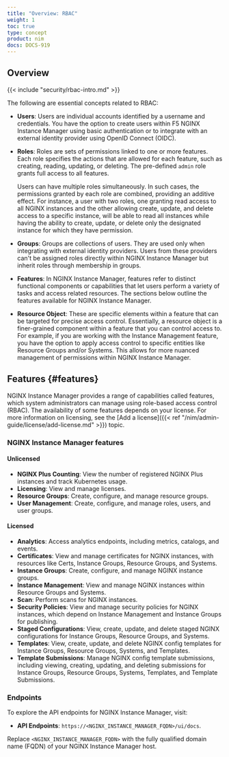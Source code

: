 ```yaml
---
title: "Overview: RBAC"
weight: 1
toc: true
type: concept
product: nim
docs: DOCS-919
---
```


## Overview

{{< include "security/rbac-intro.md" >}}

The following are essential concepts related to RBAC:

- **Users**: Users are individual accounts identified by a username and credentials. You have the option to create users within F5 NGINX Instance Manager using basic authentication or to integrate with an external identity provider using OpenID Connect (OIDC).
- **Roles**: Roles are sets of permissions linked to one or more features. Each role specifies the actions that are allowed for each feature, such as creating, reading, updating, or deleting. The pre-defined `admin` role grants full access to all features.

   Users can have multiple roles simultaneously. In such cases, the permissions granted by each role are combined, providing an additive effect. For instance, a user with two roles, one granting read access to all NGINX instances and the other allowing create, update, and delete access to a specific instance, will be able to read all instances while having the ability to create, update, or delete only the designated instance for which they have permission.

- **Groups**: Groups are collections of users. They are used only when integrating with external identity providers. Users from these providers can't be assigned roles directly within NGINX Instance Manager but inherit roles through membership in groups.
- **Features**: In NGINX Instance Manager, features refer to distinct functional components or capabilities that let users perform a variety of tasks and access related resources. The sections below outline the features available for NGINX Instance Manager.
- **Resource Object**: These are specific elements within a feature that can be targeted for precise access control. Essentially, a resource object is a finer-grained component within a feature that you can control access to. For example, if you are working with the Instance Management feature, you have the option to apply access control to specific entities like Resource Groups and/or Systems. This allows for more nuanced management of permissions within NGINX Instance Manager.

## Features {#features}

NGINX Instance Manager provides a range of capabilities called features, which system administrators can manage using role-based access control (RBAC). The availability of some features depends on your license. For more information on licensing, see the [Add a license]({{< ref "/nim/admin-guide/license/add-license.md" >}}) topic.

### NGINX Instance Manager features

#### Unlicensed

- **NGINX Plus Counting**: View the number of registered NGINX Plus instances and track Kubernetes usage.
- **Licensing**: View and manage licenses.
- **Resource Groups**: Create, configure, and manage resource groups.
- **User Management**: Create, configure, and manage roles, users, and user groups.

#### Licensed

- **Analytics**: Access analytics endpoints, including metrics, catalogs, and events.
- **Certificates**: View and manage certificates for NGINX instances, with resources like Certs, Instance Groups, Resource Groups, and Systems.
- **Instance Groups**: Create, configure, and manage NGINX instance groups.
- **Instance Management**: View and manage NGINX instances within Resource Groups and Systems.
- **Scan**: Perform scans for NGINX instances.
- **Security Policies**: View and manage security policies for NGINX instances, which depend on Instance Management and Instance Groups for publishing.
- **Staged Configurations**: View, create, update, and delete staged NGINX configurations for Instance Groups, Resource Groups, and Systems.
- **Templates**: View, create, update, and delete NGINX config templates for Instance Groups, Resource Groups, Systems, and Templates.
- **Template Submissions**: Manage NGINX config template submissions, including viewing, creating, updating, and deleting submissions for Instance Groups, Resource Groups, Systems, Templates, and Template Submissions.

### Endpoints

To explore the API endpoints for NGINX Instance Manager, visit:

- **API Endpoints**: `https://<NGINX_INSTANCE_MANAGER_FQDN>/ui/docs`.

Replace `<NGINX_INSTANCE_MANAGER_FQDN>` with the fully qualified domain name (FQDN) of your NGINX Instance Manager host.
